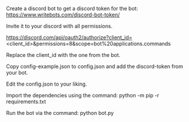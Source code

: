 Create a discord bot to get a discord token for the bot: https://www.writebots.com/discord-bot-token/

Invite it to your discord with all permissions.

https://discord.com/api/oauth2/authorize?client_id=<client_id>&permissions=8&scope=bot%20applications.commands

Replace the client_id with the one from the bot.

Copy config-example.json to config.json and add the discord-token from your bot.

Edit the config.json to your liking.

Import the dependencies using the command: python -m pip -r requirements.txt

Run the bot via the command: python bot.py